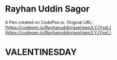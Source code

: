 # Rayhan Uddin Sagor 

A Pen created on CodePen.io. Original URL: [https://codepen.io/Rayhanuddinrasel/pen/LYJYxeL](https://codepen.io/Rayhanuddinrasel/pen/LYJYxeL).

# VALENTINESDAY
